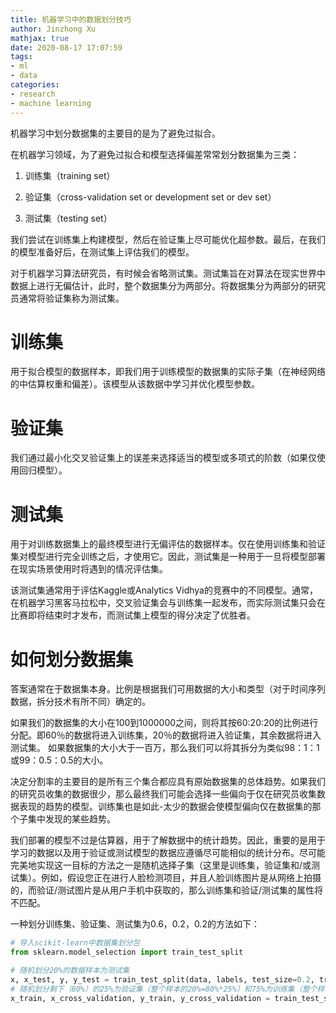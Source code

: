 ```yaml
---
title: 机器学习中的数据划分技巧
author: Jinzhong Xu
mathjax: true
date: 2020-08-17 17:07:59
tags:
- ml
- data
categories:
- research
- machine learning
---
```


机器学习中划分数据集的主要目的是为了避免过拟合。

在机器学习领域，为了避免过拟合和模型选择偏差常常划分数据集为三类：

1. 训练集（training set）

2. 验证集（cross-validation set or development set or dev set）

3. 测试集（testing set）

   <!--more-->

我们尝试在训练集上构建模型，然后在验证集上尽可能优化超参数。最后，在我们的模型准备好后，在测试集上评估我们的模型。

对于机器学习算法研究员，有时候会省略测试集。测试集旨在对算法在现实世界中数据上进行无偏估计，此时，整个数据集分为两部分。将数据集分为两部分的研究员通常将验证集称为测试集。

# 训练集

用于拟合模型的数据样本，即我们用于训练模型的数据集的实际子集（在神经网络的中估算权重和偏差）。该模型从该数据中学习并优化模型参数。

# 验证集

我们通过最小化交叉验证集上的误差来选择适当的模型或多项式的阶数（如果仅使用回归模型）。

# 测试集

用于对训练数据集上的最终模型进行无偏评估的数据样本。仅在使用训练集和验证集对模型进行完全训练之后，才使用它。因此，测试集是一种用于一旦将模型部署在现实场景使用时将遇到的情况评估集。

该测试集通常用于评估Kaggle或Analytics Vidhya的竞赛中的不同模型。通常，在机器学习黑客马拉松中，交叉验证集会与训练集一起发布，而实际测试集只会在比赛即将结束时才发布，而测试集上模型的得分决定了优胜者。

# 如何划分数据集

答案通常在于数据集本身。比例是根据我们可用数据的大小和类型（对于时间序列数据，拆分技术有所不同）确定的。

如果我们的数据集的大小在100到1000000之间，则将其按60:20:20的比例进行分配。即60％的数据将进入训练集，20％的数据将进入验证集，其余数据将进入测试集。 如果数据集的大小大于一百万，那么我们可以将其拆分为类似98：1：1或99：0.5：0.5的大小。

决定分割率的主要目的是所有三个集合都应具有原始数据集的总体趋势。如果我们的研究员收集的数据很少，那么最终我们可能会选择一些偏向于仅在研究员收集数据表现的趋势的模型。训练集也是如此-太少的数据会使模型偏向仅在数据集的那个子集中发现的某些趋势。

我们部署的模型不过是估算器，用于了解数据中的统计趋势。因此，重要的是用于学习的数据以及用于验证或测试模型的数据应遵循尽可能相似的统计分布。尽可能完美地实现这一目标的方法之一是随机选择子集（这里是训练集，验证集和/或测试集）。例如，假设您正在进行人脸检测项目，并且人脸训练图片是从网络上拍摄的，而验证/测试图片是从用户手机中获取的，那么训练集和验证/测试集的属性将不匹配。

一种划分训练集、验证集、测试集为0.6，0.2，0.2的方法如下：

```python
# 导入scikit-learn中数据集划分包
from sklearn.model_selection import train_test_split

# 随机划分20%的数据样本为测试集
x, x_test, y, y_test = train_test_split(data, labels, test_size=0.2, train_size=0.8, random_state=3)
# 随机划分剩下（80%）的25%为验证集（整个样本的20%=80%*25%）和75%为训练集（整个样本的60%=80%*75%）
x_train, x_cross_validation, y_train, y_cross_validation = train_test_split(x, y, test_size=0.25, train_size=0.75, random_state=3)
```

